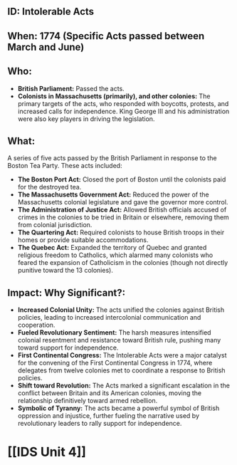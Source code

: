 ## ID: Intolerable Acts

## When: 1774 (Specific Acts passed between March and June)

## Who:
* **British Parliament:**  Passed the acts.
* **Colonists in Massachusetts (primarily), and other colonies:**  The primary targets of the acts, who responded with boycotts, protests, and increased calls for independence.  King George III and his administration were also key players in driving the legislation.

## What:
A series of five acts passed by the British Parliament in response to the Boston Tea Party.  These acts included:
* **The Boston Port Act:** Closed the port of Boston until the colonists paid for the destroyed tea.
* **The Massachusetts Government Act:** Reduced the power of the Massachusetts colonial legislature and gave the governor more control.
* **The Administration of Justice Act:** Allowed British officials accused of crimes in the colonies to be tried in Britain or elsewhere, removing them from colonial jurisdiction.
* **The Quartering Act:** Required colonists to house British troops in their homes or provide suitable accommodations.
* **The Quebec Act:** Expanded the territory of Quebec and granted religious freedom to Catholics, which alarmed many colonists who feared the expansion of Catholicism in the colonies (though not directly punitive toward the 13 colonies).


## Impact: Why Significant?:
* **Increased Colonial Unity:** The acts unified the colonies against British policies, leading to increased intercolonial communication and cooperation.
* **Fueled Revolutionary Sentiment:** The harsh measures intensified colonial resentment and resistance toward British rule, pushing many toward support for independence.
* **First Continental Congress:** The Intolerable Acts were a major catalyst for the convening of the First Continental Congress in 1774, where delegates from twelve colonies met to coordinate a response to British policies.
* **Shift toward Revolution:** The Acts marked a significant escalation in the conflict between Britain and its American colonies, moving the relationship definitively toward armed rebellion.
* **Symbolic of Tyranny:** The acts became a powerful symbol of British oppression and injustice, further fueling the narrative used by revolutionary leaders to rally support for independence.


# [[IDS Unit 4]]
